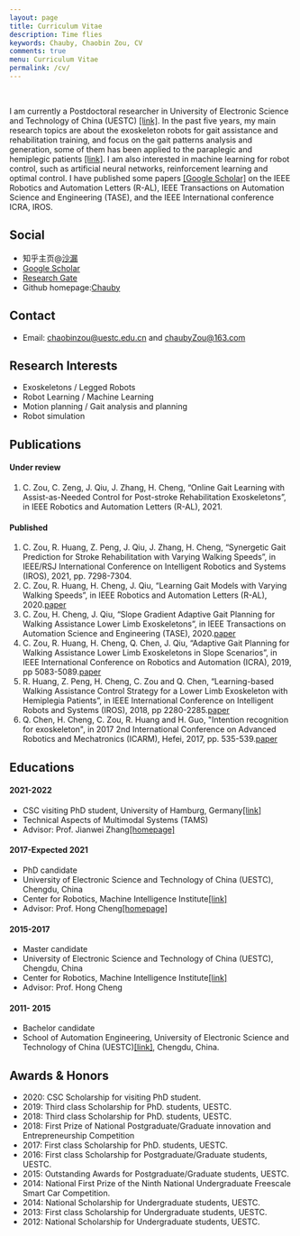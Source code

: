 ```yaml
---
layout: page
title: Curriculum Vitae
description: Time flies
keywords: Chauby, Chaobin Zou, CV
comments: true
menu: Curriculum Vitae
permalink: /cv/
---
```

<br>

I am currently a Postdoctoral researcher in University of Electronic Science and Technology of China (UESTC) [[link]](https://www.uestc.edu.cn/).
In the past five years, my main research topics are about the exoskeleton robots for gait assistance and rehabilitation training, and focus on the gait patterns analysis and generation, some of them has been applied to the paraplegic and hemiplegic patients [[link]](http://www.buffalo-robot.com/Product/xzwgl/).
I am also interested in machine learning for robot control, such as artificial neural networks, reinforcement learning and optimal control.
I have published some papers [[Google Scholar]](https://scholar.google.com.hk/citations?hl=zh-CN&user=etqLTR8AAAAJ) on the IEEE Robotics and Automation Letters (R-AL), IEEE Transactions on Automation Science and Engineering (TASE), and the IEEE International conference ICRA, IROS.

## Social

- 知乎主页@[沙漏](https://zhihu.com/people/zou-you-50)
- [Google Scholar](https://scholar.google.com.hk/citations?hl=zh-CN&user=etqLTR8AAAAJ)
- [Research Gate](https://www.researchgate.net/profile/Chaobin-Zou)
- Github homepage:[Chauby](https://github.com/chauby)

## Contact

- Email: chaobinzou@uestc.edu.cn and chaubyZou@163.com

## Research Interests

- Exoskeletons / Legged Robots
- Robot Learning / Machine Learning
- Motion planning / Gait analysis and planning
- Robot simulation

## Publications

#### Under review

1. C. Zou, C. Zeng, J. Qiu, J. Zhang, H. Cheng, “Online Gait Learning with Assist-as-Needed Control for Post-stroke Rehabilitation Exoskeletons”, in IEEE Robotics and Automation Letters (R-AL), 2021.

#### Published

1. C. Zou, R. Huang, Z. Peng, J. Qiu, J. Zhang, H. Cheng, “Synergetic Gait Prediction for Stroke Rehabilitation with Varying Walking Speeds”, in IEEE/RSJ International Conference on Intelligent Robotics and Systems (IROS), 2021, pp. 7298-7304.
2. C. Zou, R. Huang, H. Cheng, J. Qiu, “Learning Gait Models with Varying Walking Speeds”, in IEEE Robotics and Automation Letters (R-AL), 2020.[paper](https://ieeexplore.ieee.org/document/9131848)
3. C. Zou, H. Cheng, J. Qiu, “Slope Gradient Adaptive Gait Planning for Walking Assistance Lower Limb Exoskeletons”, in IEEE Transactions on Automation Science and Engineering (TASE), 2020.[paper](https://ieeexplore.ieee.org/document/9281111)
4. C. Zou, R. Huang, H. Cheng, Q. Chen, J. Qiu, “Adaptive Gait Planning for Walking Assistance Lower Limb Exoskeletons in Slope Scenarios”, in IEEE International Conference on Robotics and Automation (ICRA), 2019, pp 5083-5089.[paper](https://ieeexplore.ieee.org/document/8793863)
5. R. Huang, Z. Peng, H. Cheng, C. Zou and Q. Chen, “Learning-based Walking Assistance Control Strategy for a Lower Limb Exoskeleton with Hemiplegia Patients”, in IEEE International Conference on Intelligent Robots and Systems (IROS), 2018, pp 2280-2285.[paper](https://ieeexplore.ieee.org/document/8594464)
6. Q. Chen, H. Cheng, C. Zou, R. Huang and H. Guo, "Intention recognition for exoskeleton", in 2017 2nd International Conference on Advanced Robotics and Mechatronics (ICARM), Hefei, 2017, pp. 535-539.[paper](https://ieeexplore.ieee.org/document/8273219)

## Educations

#### 2021-2022

- CSC visiting PhD student, University of Hamburg, Germany[[link]](https://tams.informatik.uni-hamburg.de/people/zou/)
- Technical Aspects of Multimodal Systems (TAMS)
- Advisor: Prof. Jianwei Zhang[[homepage]](https://tams.informatik.uni-hamburg.de/people/zhang/)

#### 2017-Expected 2021

- PhD candidate
- University of Electronic Science and Technology of China (UESTC), Chengdu, China
- Center for Robotics, Machine Intelligence Institute[[link]](http://www.uestcrobot.net/)
- Advisor: Prof. Hong Cheng[[homepage]](https://scholar.google.com/citations?user=-845MAcAAAAJ&hl=zh-CN)

#### 2015-2017

- Master candidate
- University of Electronic Science and Technology of China (UESTC), Chengdu, China
- Center for Robotics, Machine Intelligence Institute[[link]](http://www.uestcrobot.net/)
- Advisor: Prof. Hong Cheng

#### 2011- 2015

- Bachelor candidate
- School of Automation Engineering, University of Electronic Science and Technology of China (UESTC)[[link]](https://www.uestc.edu.cn/), Chengdu, China.

## Awards & Honors

- 2020: CSC Scholarship for visiting PhD student.
- 2019: Third class Scholarship for PhD. students, UESTC.
- 2018: Third class Scholarship for PhD. students, UESTC.
- 2018: First Prize of National Postgraduate/Graduate innovation and Entrepreneurship Competition
- 2017: First class Scholarship for PhD. students, UESTC.
- 2016: First class Scholarship for Postgraduate/Graduate students, UESTC.
- 2015: Outstanding Awards for Postgraduate/Graduate students, UESTC.
- 2014: National First Prize of the Ninth National Undergraduate Freescale Smart Car Competition.
- 2014: National Scholarship for Undergraduate students, UESTC.
- 2013: First class Scholarship for Undergraduate students, UESTC.
- 2012: National Scholarship for Undergraduate students, UESTC.
